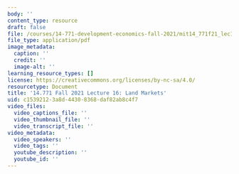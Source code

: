 ```yaml
---
body: ''
content_type: resource
draft: false
file: /courses/14-771-development-economics-fall-2021/mit14_771f21_lec16_land_mark1.pdf
file_type: application/pdf
image_metadata:
  caption: ''
  credit: ''
  image-alt: ''
learning_resource_types: []
license: https://creativecommons.org/licenses/by-nc-sa/4.0/
resourcetype: Document
title: '14.771 Fall 2021 Lecture 16: Land Markets'
uid: c1539212-3a8d-4430-8368-daf82ab8c4f7
video_files:
  video_captions_file: ''
  video_thumbnail_file: ''
  video_transcript_file: ''
video_metadata:
  video_speakers: ''
  video_tags: ''
  youtube_description: ''
  youtube_id: ''
---
```

